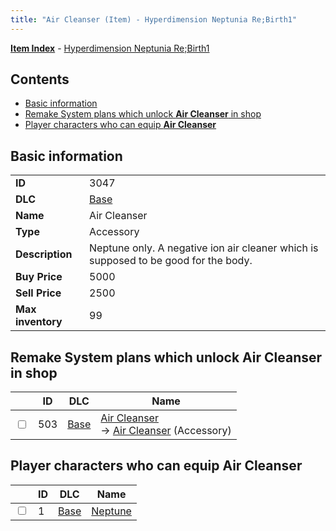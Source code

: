 ```yaml
---
title: "Air Cleanser (Item) - Hyperdimension Neptunia Re;Birth1"
---
```


[**Item Index**](/neptunia/rb1/item/index.html) - [Hyperdimension Neptunia Re;Birth1](/neptunia/rb1)

## Contents

- [Basic information](#basic-information)
- [Remake System plans which unlock **Air Cleanser** in shop](#remake-system-plans-which-unlock-air-cleanser-in-shop)
- [Player characters who can equip **Air Cleanser**](#player-characters-who-can-equip-air-cleanser)

## Basic information

|   |   |
| -- | -- |
| **ID** | 3047 |
| **DLC** | [Base](/neptunia/rb1/dlc/1-base.html) |
| **Name** | Air Cleanser |
| **Type** | Accessory |
| **Description** | Neptune only. A negative ion air cleaner which is supposed to be good for the body. |
| **Buy Price** | 5000 |
| **Sell Price** | 2500 |
| **Max inventory** | 99 |


## Remake System plans which unlock **Air Cleanser** in shop

|    | ID | DLC | Name |
| -- | -- | --- | ---- |
| <input type="checkbox" id="rb1-remake-1-503" class="trackbox" /> | 503 | [Base](/neptunia/rb1/dlc/1-base.html) | [Air Cleanser](/neptunia/rb1/remake/1-503-air-cleanser.html)<br /> → [Air Cleanser](/neptunia/rb1/item/1-3047-air-cleanser.html) (Accessory) |


## Player characters who can equip **Air Cleanser**

|    | ID | DLC | Name |
| -- | -- | --- | ---- |
| <input type="checkbox" id="rb1-player-1-1" class="trackbox" /> | 1 | [Base](/neptunia/rb1/dlc/1-base.html) | [Neptune](/neptunia/rb1/player/1-1-neptune.html) |
